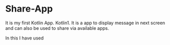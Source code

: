 # Share-App
It is my first Kotlin App.   Kotlin1.
It is a app to display message in next screen 
and can also be used to share via available apps.


In this I have used 
